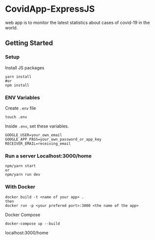 # CovidApp-ExpressJS

web app is to monitor the latest statistics about cases of covid-19 in the world.

## Getting Started
### Setup

Install JS packages
```
yarn install
#or 
npm install
```
### ENV Variables
Create `.env` file
```
touch .env
```
Inside `.env`, set these variables.
```
GOOGLE_USER=your_own_email
GOOGLE_APP_PASS=your_own_password_or_app_key
RECEIVER_EMAIL=receiving_email
```
### Run a server Localhost:3000/home
```
npm/yarn start
or
npm/yarn run dev
```
### With Docker
 
```
docker build -t <name of your app> .
then
docker run -p <your prefered port>:3000 <the name of the app>
```
Docker Compose 
```
docker-compose up --build
```
localhost:3000/home
